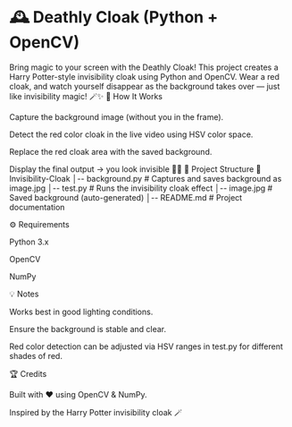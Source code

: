 # 🕰️ Deathly Cloak (Python + OpenCV)

Bring magic to your screen with the Deathly Cloak! This project creates a Harry Potter-style invisibility cloak using Python and OpenCV. Wear a red cloak, and watch yourself disappear as the background takes over — just like invisibility magic! 🪄✨
🚀 How It Works

Capture the background image (without you in the frame).

Detect the red color cloak in the live video using HSV color space.

Replace the red cloak area with the saved background.

Display the final output → you look invisible 🎥✨
📂 Project Structure
📁 Invisibility-Cloak
│-- background.py   # Captures and saves background as image.jpg
│-- test.py         # Runs the invisibility cloak effect
│-- image.jpg       # Saved background (auto-generated)
│-- README.md       # Project documentation

⚙️ Requirements

Python 3.x

OpenCV

NumPy

💡 Notes

Works best in good lighting conditions.

Ensure the background is stable and clear.

Red color detection can be adjusted via HSV ranges in test.py for different shades of red.

🏆 Credits

Built with ❤️ using OpenCV & NumPy.

Inspired by the Harry Potter invisibility cloak 🪄
